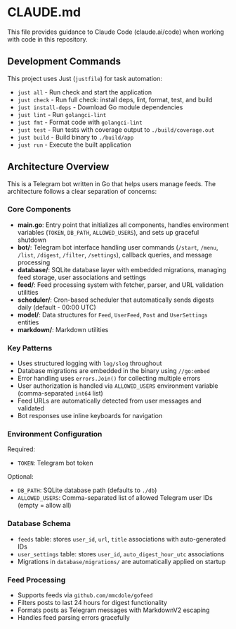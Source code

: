 # CLAUDE.md

This file provides guidance to Claude Code (claude.ai/code)
when working with code in this repository.

## Development Commands

This project uses Just (`justfile`) for task automation:

- `just all` - Run check and start the application
- `just check` - Run full check: install deps, lint, format, test, and build
- `just install-deps` - Download Go module dependencies
- `just lint` - Run `golangci-lint`
- `just fmt` - Format code with `golangci-lint`
- `just test` - Run tests with coverage output to `./build/coverage.out`
- `just build` - Build binary to `./build/app`
- `just run` - Execute the built application

## Architecture Overview

This is a Telegram bot written in Go that helps users manage feeds.
The architecture follows a clear separation of concerns:

### Core Components

- **main.go**: Entry point that initializes all components,
  handles environment variables (`TOKEN`, `DB_PATH`, `ALLOWED_USERS`),
  and sets up graceful shutdown
- **bot/**: Telegram bot interface handling user commands
  (`/start`, `/menu`, `/list`, `/digest`, `/filter`, `/settings`),
  callback queries, and message processing
- **database/**: SQLite database layer with embedded migrations,
  managing feed storage, user associations and settings
- **feed/**: Feed processing system with fetcher, parser, and URL validation utilities
- **scheduler/**: Cron-based scheduler that automatically sends digests daily
  (default - 00:00 UTC)
- **model/**: Data structures for `Feed`, `UserFeed`, `Post` and `UserSettings` entities
- **markdown/**: Markdown utilities

### Key Patterns

- Uses structured logging with `log/slog` throughout
- Database migrations are embedded in the binary using `//go:embed`
- Error handling uses `errors.Join()` for collecting multiple errors
- User authorization is handled via `ALLOWED_USERS` environment variable
  (comma-separated `int64` list)
- Feed URLs are automatically detected from user messages and validated
- Bot responses use inline keyboards for navigation

### Environment Configuration

Required:

- `TOKEN`: Telegram bot token

Optional:

- `DB_PATH`: SQLite database path (defaults to `./db`)
- `ALLOWED_USERS`: Comma-separated list of allowed Telegram user IDs (empty = allow all)

### Database Schema

- `feeds` table: stores `user_id`, `url`, `title` associations with auto-generated IDs
- `user_settings` table: stores `user_id`, `auto_digest_hour_utc` associations
- Migrations in `database/migrations/` are automatically applied on startup

### Feed Processing

- Supports feeds via `github.com/mmcdole/gofeed`
- Filters posts to last 24 hours for digest functionality
- Formats posts as Telegram messages with MarkdownV2 escaping
- Handles feed parsing errors gracefully
